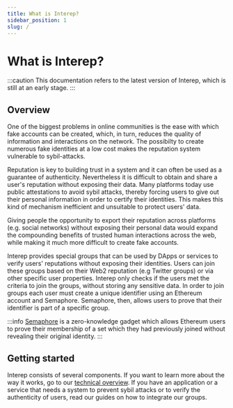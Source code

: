 ```yaml
---
title: What is Interep?
sidebar_position: 1
slug: /
---
```


# What is Interep?

:::caution
This documentation refers to the latest version of Interep, which is still at an early stage.
:::

## Overview

One of the biggest problems in online communities is the ease with which fake accounts can be created, which, in turn, reduces the quality of information and interactions on the network. The possibilty to create numerous fake identities at a low cost makes the reputation system vulnerable to sybil-attacks.

Reputation is key to building trust in a system and it can often be used as a guarantee of authenticity. Nevertheless it is difficult to obtain and share a user's reputation without exposing their data. Many platforms today use public attestations to avoid sybil attacks, thereby forcing users to give out their personal information in order to certify their identities. This makes this kind of mechanism inefficient and unsuitable to protect users' data.

Giving people the opportunity to export their reputation across platforms (e.g. social networks) without exposing their personal data would expand the compounding benefits of trusted human interactions across the web, while making it much more difficult to create fake accounts.

Interep provides special groups that can be used by DApps or services to verify users' reputations without exposing their identities. Users can join these groups based on their Web2 reputation (e.g Twitter groups) or via other specific user properties. Interep only checks if the users met the criteria to join the groups, without storing any sensitive data. In order to join groups each user must create a unique identifier using an Ethereum account and Semaphore. Semaphore, then, allows users to prove that their identifier is part of a specific group.

:::info
[Semaphore](https://semaphore.appliedzkp.org/) is a zero-knowledge gadget which allows Ethereum users to prove their membership of a set which they had previously joined without revealing their original identity.
:::

## Getting started

Interep consists of several components. If you want to learn more about the way it works, go to our [technical overview](/technical-reference/intro). If you have an application or a service that needs a system to prevent sybil attacks or to verify the authenticity of users, read our guides on how to integrate our groups.
